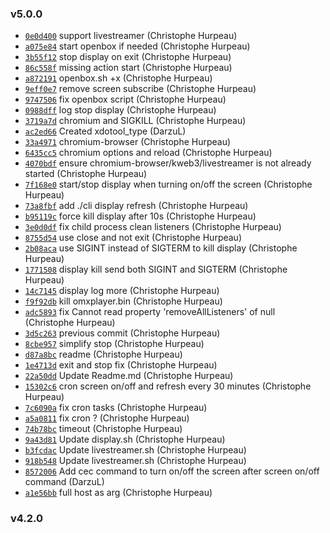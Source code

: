 ### v5.0.0

- [`0e0d400`](https://github.com/christophehurpeau/raspberry-client/commit/0e0d400bf895aedd09baf208abc3e3a68d4e070c) support livestreamer (Christophe Hurpeau)
- [`a075e84`](https://github.com/christophehurpeau/raspberry-client/commit/a075e84c219ae48a09a2076950f3184b97f3a67d) start openbox if needed (Christophe Hurpeau)
- [`3b55f12`](https://github.com/christophehurpeau/raspberry-client/commit/3b55f124c88c41a5d6332f33d8a4eb58169d171c) stop display on exit (Christophe Hurpeau)
- [`86c558f`](https://github.com/christophehurpeau/raspberry-client/commit/86c558ffe02783d09e2b89df80c7646923d6d634) missing action start (Christophe Hurpeau)
- [`a872191`](https://github.com/christophehurpeau/raspberry-client/commit/a872191b72c6328c891e92aae85e28c146b88f10) openbox.sh +x (Christophe Hurpeau)
- [`9eff0e7`](https://github.com/christophehurpeau/raspberry-client/commit/9eff0e78b57e9cd06ccc36202c372473d4bfa90d) remove screen subscribe (Christophe Hurpeau)
- [`9747506`](https://github.com/christophehurpeau/raspberry-client/commit/97475062c6d25bbab8bc993b5d8892092a0e33d0) fix openbox script (Christophe Hurpeau)
- [`0988dff`](https://github.com/christophehurpeau/raspberry-client/commit/0988dff3ce3b367f7ffb73a169c4fdeb56f09287) log stop display (Christophe Hurpeau)
- [`3719a7d`](https://github.com/christophehurpeau/raspberry-client/commit/3719a7d0de1dd31547eeb4cdcda3ed91028683d5) chromium and SIGKILL (Christophe Hurpeau)
- [`ac2ed66`](https://github.com/christophehurpeau/raspberry-client/commit/ac2ed66bc9d3402ad2c784ca0ca0b2aefdd66506) Created xdotool_type (DarzuL)
- [`33a4971`](https://github.com/christophehurpeau/raspberry-client/commit/33a49710578da6e14d600e722da55730bf3e04a4) chromium-browser (Christophe Hurpeau)
- [`6435cc5`](https://github.com/christophehurpeau/raspberry-client/commit/6435cc508b121aa9977d7032b39e553562aef0ef) chromium options and reload (Christophe Hurpeau)
- [`4070bdf`](https://github.com/christophehurpeau/raspberry-client/commit/4070bdf68a2c15a2d1535c628860d0884cd3c404) ensure chromium-browser/kweb3/livestreamer is not already started (Christophe Hurpeau)
- [`7f168e0`](https://github.com/christophehurpeau/raspberry-client/commit/7f168e015dc4fdfb1e5759d2bb276fc80b87992d) start/stop display when turning on/off the screen (Christophe Hurpeau)
- [`73a8fbf`](https://github.com/christophehurpeau/raspberry-client/commit/73a8fbf570de00c9c094d4a57b830d1e9d6a1de1) add ./cli display refresh (Christophe Hurpeau)
- [`b95119c`](https://github.com/christophehurpeau/raspberry-client/commit/b95119c025d5124ceee48a9c72e7ee6f2d1ba294) force kill display after 10s (Christophe Hurpeau)
- [`3e0d0df`](https://github.com/christophehurpeau/raspberry-client/commit/3e0d0df8fc366cfc324e7f251acd6c45e16a63bc) fix child process clean listeners (Christophe Hurpeau)
- [`8755d54`](https://github.com/christophehurpeau/raspberry-client/commit/8755d548f1f87b01f9ebb87e514e65c729d9a9e6) use close and not exit (Christophe Hurpeau)
- [`2b08aca`](https://github.com/christophehurpeau/raspberry-client/commit/2b08acac926477e49ec8e2eaf0a803c48582f1e0) use SIGINT instead of SIGTERM to kill display (Christophe Hurpeau)
- [`1771508`](https://github.com/christophehurpeau/raspberry-client/commit/17715082eb37d713b95ae2d44624b047261041a4) display kill send both SIGINT and SIGTERM (Christophe Hurpeau)
- [`14c7145`](https://github.com/christophehurpeau/raspberry-client/commit/14c71453a4f5782f8e5f33d3af3216a69fcec8e7) display log more (Christophe Hurpeau)
- [`f9f92db`](https://github.com/christophehurpeau/raspberry-client/commit/f9f92db8b40b9d1e25752a506b7e1458da8d009e) kill omxplayer.bin (Christophe Hurpeau)
- [`adc5893`](https://github.com/christophehurpeau/raspberry-client/commit/adc5893527bcaa344d07214a70d67885526c1b97) fix Cannot read property 'removeAllListeners' of null (Christophe Hurpeau)
- [`3d5c263`](https://github.com/christophehurpeau/raspberry-client/commit/3d5c263a7e6a158cf83f3d9e36b805906211627b) previous commit (Christophe Hurpeau)
- [`8cbe957`](https://github.com/christophehurpeau/raspberry-client/commit/8cbe95740dffb05fe39046b8b22814dc78a9a320) simplify stop (Christophe Hurpeau)
- [`d87a8bc`](https://github.com/christophehurpeau/raspberry-client/commit/d87a8bc3d746f413b67b8180885fbed79ed05145) readme (Christophe Hurpeau)
- [`1e4713d`](https://github.com/christophehurpeau/raspberry-client/commit/1e4713d35e9d77a0892680b32c649300e8dc5d61) exit and stop fix (Christophe Hurpeau)
- [`22a50dd`](https://github.com/christophehurpeau/raspberry-client/commit/22a50dd1a6fc34f9a74744f91bacad1dfb3092bd) Update Readme.md (Christophe Hurpeau)
- [`15302c6`](https://github.com/christophehurpeau/raspberry-client/commit/15302c636631870d945e6d1c24d5dd0ab061559d) cron screen on/off and refresh every 30 minutes (Christophe Hurpeau)
- [`7c6090a`](https://github.com/christophehurpeau/raspberry-client/commit/7c6090a01b667db2812747b806e45e3e19dec7e0) fix cron tasks (Christophe Hurpeau)
- [`a5a0811`](https://github.com/christophehurpeau/raspberry-client/commit/a5a081171fac973a927e0d86585dedbf3ae27fa7) fix cron ? (Christophe Hurpeau)
- [`74b78bc`](https://github.com/christophehurpeau/raspberry-client/commit/74b78bc5241c330f08612d1cf455c71b966654ea) timeout (Christophe Hurpeau)
- [`9a43d81`](https://github.com/christophehurpeau/raspberry-client/commit/9a43d81f6edbf14a00617e1b79b94b2800f2e121) Update display.sh (Christophe Hurpeau)
- [`b3fcdac`](https://github.com/christophehurpeau/raspberry-client/commit/b3fcdac0000cb334fb7208444d105e916b2414ad) Update livestreamer.sh (Christophe Hurpeau)
- [`918b548`](https://github.com/christophehurpeau/raspberry-client/commit/918b548c9f29493accb592f8b5044d9825abf01d) Update livestreamer.sh (Christophe Hurpeau)
- [`8572006`](https://github.com/christophehurpeau/raspberry-client/commit/85720063dae3933dfa621944ece35d5ac213c6f9) Add cec command to turn on/off the screen after screen on/off command (DarzuL)
- [`a1e56bb`](https://github.com/christophehurpeau/raspberry-client/commit/a1e56bb83807817e3e0ef7b36b5b9edb965fa994) full host as arg (Christophe Hurpeau)

### v4.2.0



